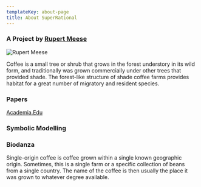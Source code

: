 ```yaml
---
templateKey: about-page
title: About SuperRational
---
```

### A Project by [Rupert Meese](http://rupertmeese.com)

![Rupert Meese](/img/img_2162.jpg)

Coffee is a small tree or shrub that grows in the forest understory in its wild form, and traditionally was grown commercially under other trees that provided shade. The forest-like structure of shade coffee farms provides habitat for a great number of migratory and resident species.

### Papers

[Academia.Edu](https://independent.academia.edu/RupertMeese)

### Symbolic Modelling

### Biodanza

Single-origin coffee is coffee grown within a single known geographic origin. Sometimes, this is a single farm or a specific collection of beans from a single country. The name of the coffee is then usually the place it was grown to whatever degree available.

